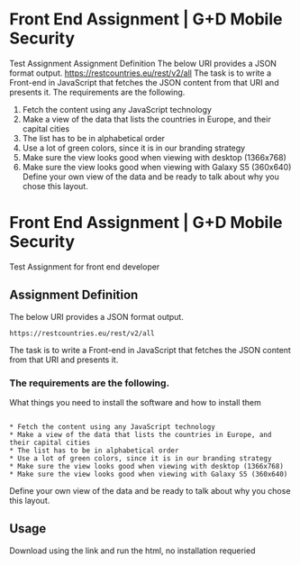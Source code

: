 # Front End Assignment | G+D Mobile Security

Test Assignment
Assignment Definition
The below URI provides a JSON format output.
https://restcountries.eu/rest/v2/all
The task is to write a Front-end in JavaScript that fetches the JSON content from that URI and
presents it.
The requirements are the following.
1. Fetch the content using any JavaScript technology
2. Make a view of the data that lists the countries in Europe, and their capital cities
3. The list has to be in alphabetical order
4. Use a lot of green colors, since it is in our branding strategy
5. Make sure the view looks good when viewing with desktop (1366x768)
6. Make sure the view looks good when viewing with Galaxy S5 (360x640)
Define your own view of the data and be ready to talk about why you chose this layout.



# Front End Assignment | G+D Mobile Security

Test Assignment for front end developer 

## Assignment Definition

The below URI provides a JSON format output.
```
https://restcountries.eu/rest/v2/all
```
The task is to write a Front-end in JavaScript that fetches the JSON content from that URI and
presents it.

### The requirements are the following.

What things you need to install the software and how to install them

```

* Fetch the content using any JavaScript technology
* Make a view of the data that lists the countries in Europe, and their capital cities
* The list has to be in alphabetical order
* Use a lot of green colors, since it is in our branding strategy
* Make sure the view looks good when viewing with desktop (1366x768)
* Make sure the view looks good when viewing with Galaxy S5 (360x640)
```

Define your own view of the data and be ready to talk about why you chose this layout.

## Usage

Download using the link and run the html, no installation requeried 


